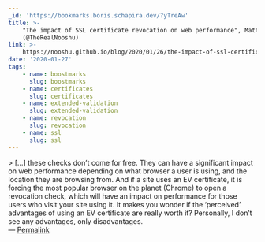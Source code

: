 ```yaml
---
_id: 'https://bookmarks.boris.schapira.dev/?yTreAw'
title: >-
    "The impact of SSL certificate revocation on web performance", Matt Hobbs
    (@TheRealNooshu)
link: >-
    https://nooshu.github.io/blog/2020/01/26/the-impact-of-ssl-certificate-revocation-on-web-performance/
date: '2020-01-27'
tags:
    - name: boostmarks
      slug: boostmarks
    - name: certificates
      slug: certificates
    - name: extended-validation
      slug: extended-validation
    - name: revocation
      slug: revocation
    - name: ssl
      slug: ssl
---
```


&gt; […] these checks don’t come for free. They can have a significant impact on
web performance depending on what browser a user is using, and the location they
are browsing from. And if a site uses an EV certificate, it is forcing the most
popular browser on the planet (Chrome) to open a revocation check, which will
have an impact on performance for those users who visit your site using it. It
makes you wonder if the ‘perceived’ advantages of using an EV certificate are
really worth it? Personally, I don’t see any advantages, only disadvantages.
<br>&#8212;
<a href="https://bookmarks.boris.schapira.dev/?yTreAw" title="Permalink">Permalink</a>
